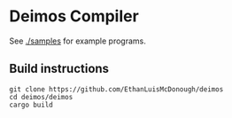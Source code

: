 # Deimos Compiler

See [./samples](./samples) for example programs.

## Build instructions

```shell
git clone https://github.com/EthanLuisMcDonough/deimos
cd deimos/deimos
cargo build
```
